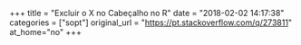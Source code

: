 +++
title = "Excluir o X no Cabeçalho no R"
date = "2018-02-02 14:17:38"
categories = ["sopt"]
original_url = "https://pt.stackoverflow.com/q/273811"
at_home="no"
+++

